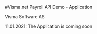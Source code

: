 #Visma.net Payroll API Demo - Application

Visma Software AS

11.01.2021: The Application is coming soon